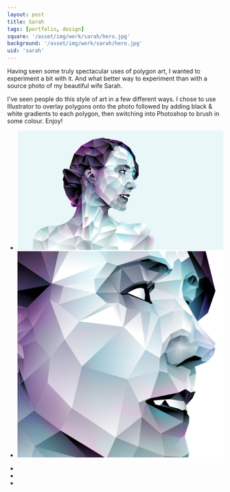 ```yaml
---
layout: post
title: Sarah
tags: [portfolio, design]
square: '/asset/img/work/sarah/hero.jpg'
background: '/asset/img/work/sarah/hero.jpg'
uid: 'sarah'
---
```


<p class="headline">Having seen some truly spectacular uses of polygon art, I wanted to experiment a bit with it. And what better way to experiment than with a source photo of my beautiful wife Sarah.</p>

<p>I've seen people do this style of art in a few different ways. I chose to use Illustrator to overlay polygons onto the photo followed by adding black &amp; white gradients to each polygon, then switching into Photoshop to brush in some colour. Enjoy!</p>

<section class="post-media">
	<ul>
		<li class="full"><img src="/asset/img/work/sarah/01.jpg"></li>
		<li><img src="/asset/img/work/sarah/02.jpg"></li>
	</ul>				
</section>

<section class="block palette three-colors">
	<ul>
		<li class="color-1"></li>
		<li class="color-2"></li>
		<li class="color-3"></li>
	</ul>
</section>
